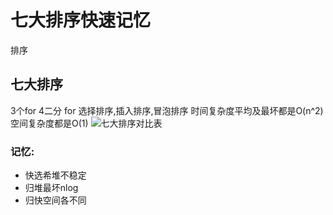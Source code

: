 # 七大排序快速记忆

排序

## 七大排序

3个for 4二分 for 选择排序,插入排序,冒泡排序 时间复杂度平均及最坏都是O\(n^2\) 空间复杂度都是O\(1\) ![&#x4E03;&#x5927;&#x6392;&#x5E8F;&#x5BF9;&#x6BD4;&#x8868;](https://shaosim-image.oss-cn-chengdu.aliyuncs.com/七大排序对比表.png)

### 记忆:

* 快选希堆不稳定
* 归堆最坏nlog
* 归快空间各不同

